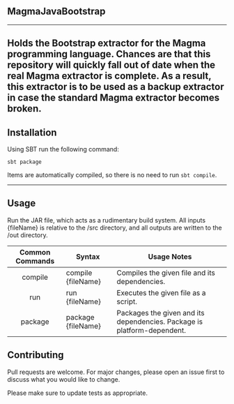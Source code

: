 ## MagmaJavaBootstrap
---
Holds the Bootstrap extractor for the Magma programming language. Chances are that this repository will quickly fall out
of date when the real Magma extractor is complete. As a result, this extractor is to be used as a backup extractor in case
the standard Magma extractor becomes broken.
---
## Installation
Using SBT run the following command:
```
sbt package
```
Items are automatically compiled, so there is no need to run ```sbt compile```.

---
## Usage
Run the JAR file, which acts as a rudimentary build system. All inputs {fileName} is relative to the /src directory, and
all outputs are written to the /out directory.

|Common Commands|Syntax            |Usage Notes                                                            |
|:-------------:|------------------|-----------------------------------------------------------------------|
|compile        |compile {fileName}|Compiles the given file and its dependencies.                          |
|run            |run {fileName}    |Executes the given file as a script.                                   |
|package        |package {fileName}|Packages the given and its dependencies. Package is platform-dependent.|

## Contributing
Pull requests are welcome. For major changes, please open an issue first to discuss what you would like to change.

Please make sure to update tests as appropriate.
